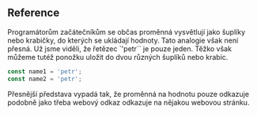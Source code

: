 ## Reference

Programátorům začátečníkům se občas proměnná vysvětlují jako šuplíky nebo krabičky, do kterých se ukládají hodnoty. Tato analogie však není přesná. Už jsme viděli, že řetězec `'petr`` je pouze jeden. Těžko však můžeme tutéž ponožku uložit do dvou různých šuplíků nebo krabic. 

```js
const name1 = 'petr';
const name2 = 'petr';
```

Přesnější představa vypadá tak, že proměnná na hodnotu pouze odkazuje podobně jako třeba webový odkaz odkazuje na nějakou webovou stránku. 